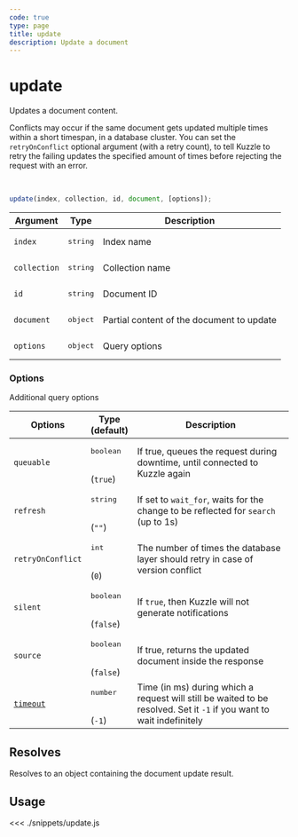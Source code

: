 ```yaml
---
code: true
type: page
title: update
description: Update a document
---
```


# update

Updates a document content.

Conflicts may occur if the same document gets updated multiple times within a short timespan, in a database cluster.
You can set the `retryOnConflict` optional argument (with a retry count), to tell Kuzzle to retry the failing updates the specified amount of times before rejecting the request with an error.

<br/>

```js
update(index, collection, id, document, [options]);
```

| Argument     | Type              | Description                               |
| ------------ | ----------------- | ----------------------------------------- |
| `index`      | <pre>string</pre> | Index name                                |
| `collection` | <pre>string</pre> | Collection name                           |
| `id`         | <pre>string</pre> | Document ID                               |
| `document`   | <pre>object</pre> | Partial content of the document to update |
| `options`    | <pre>object</pre> | Query options                             |

### Options

Additional query options

| Options           | Type<br/>(default)               | Description                                                                                                           |
| ----------------- | -------------------------------- | --------------------------------------------------------------------------------------------------------------------- |
| `queuable`        | <pre>boolean</pre><br/>(`true`)  | If true, queues the request during downtime, until connected to Kuzzle again                                          |
| `refresh`         | <pre>string</pre><br/>(`""`)     | If set to `wait_for`, waits for the change to be reflected for `search` (up to 1s)                                    |
| `retryOnConflict` | <pre>int</pre><br/>(`0`)         | The number of times the database layer should retry in case of version conflict                                       |
| `silent`          | <pre>boolean</pre><br/>(`false`) | If `true`, then Kuzzle will not generate notifications <SinceBadge version="7.5.3"/>                                  |
| `source`          | <pre>boolean</pre><br/>(`false`) | If true, returns the updated document inside the response                                                             |
| [`timeout`](/sdk/7/core-classes/kuzzle/query#timeout)         | <pre>number</pre><br/>(`-1`)     | Time (in ms) during which a request will still be waited to be resolved. Set it `-1` if you want to wait indefinitely |

## Resolves

Resolves to an object containing the document update result.

## Usage

<<< ./snippets/update.js
